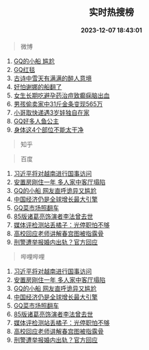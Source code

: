<div align="center"><h2>实时热搜榜</h2><h4>2023-12-07 18:43:01</h4></div>

> 微博  

1. [GQ的小船 尴尬](https://s.weibo.com/weibo?q=GQ%E7%9A%84%E5%B0%8F%E8%88%B9%20%E5%B0%B4%E5%B0%AC&t=31&band_rank=1&Refer=top)<br />
2. [GQ红毯](https://s.weibo.com/weibo?q=GQ%E7%BA%A2%E6%AF%AF&t=31&band_rank=2&Refer=top)<br />
3. [古诗中雪天有满满的醉人意境](https://s.weibo.com/weibo?q=%23%E5%8F%A4%E8%AF%97%E4%B8%AD%E9%9B%AA%E5%A4%A9%E6%9C%89%E6%BB%A1%E6%BB%A1%E7%9A%84%E9%86%89%E4%BA%BA%E6%84%8F%E5%A2%83%23&t=31&band_rank=3&Refer=top)<br />
4. [好怕谢娜的船翻了](https://s.weibo.com/weibo?q=%E5%A5%BD%E6%80%95%E8%B0%A2%E5%A8%9C%E7%9A%84%E8%88%B9%E7%BF%BB%E4%BA%86&t=31&band_rank=4&Refer=top)<br />
5. [女生长期吃避孕药治痘致癫痫脑出血](https://s.weibo.com/weibo?q=%23%E5%A5%B3%E7%94%9F%E9%95%BF%E6%9C%9F%E5%90%83%E9%81%BF%E5%AD%95%E8%8D%AF%E6%B2%BB%E7%97%98%E8%87%B4%E7%99%AB%E7%97%AB%E8%84%91%E5%87%BA%E8%A1%80%23&t=31&band_rank=5&Refer=top)<br />
6. [男孩偷卖家中31斤金条变现565万](https://s.weibo.com/weibo?q=%23%E7%94%B7%E5%AD%A9%E5%81%B7%E5%8D%96%E5%AE%B6%E4%B8%AD31%E6%96%A4%E9%87%91%E6%9D%A1%E5%8F%98%E7%8E%B0565%E4%B8%87%23&t=31&band_rank=6&Refer=top)<br />
7. [小哥取快递遇3岁娃独自在家](https://s.weibo.com/weibo?q=%23%E5%B0%8F%E5%93%A5%E5%8F%96%E5%BF%AB%E9%80%92%E9%81%873%E5%B2%81%E5%A8%83%E7%8B%AC%E8%87%AA%E5%9C%A8%E5%AE%B6%23&t=31&band_rank=7&Refer=top)<br />
8. [GQ好多人鱼公主](https://s.weibo.com/weibo?q=GQ%E5%A5%BD%E5%A4%9A%E4%BA%BA%E9%B1%BC%E5%85%AC%E4%B8%BB&t=31&band_rank=8&Refer=top)<br />
9. [身体这4个部位不能太干净](https://s.weibo.com/weibo?q=%23%E8%BA%AB%E4%BD%93%E8%BF%994%E4%B8%AA%E9%83%A8%E4%BD%8D%E4%B8%8D%E8%83%BD%E5%A4%AA%E5%B9%B2%E5%87%80%23&t=31&band_rank=9&Refer=top)<br />

> 知乎  


> 百度  

1. [习近平将对越南进行国事访问](https://www.baidu.com/s?wd=%E4%B9%A0%E8%BF%91%E5%B9%B3%E5%B0%86%E5%AF%B9%E8%B6%8A%E5%8D%97%E8%BF%9B%E8%A1%8C%E5%9B%BD%E4%BA%8B%E8%AE%BF%E9%97%AE&sa=fyb_news&rsv_dl=fyb_news)<br />
2. [安置房刚住一年 多人家中客厅塌陷](https://www.baidu.com/s?wd=%E5%AE%89%E7%BD%AE%E6%88%BF%E5%88%9A%E4%BD%8F%E4%B8%80%E5%B9%B4+%E5%A4%9A%E4%BA%BA%E5%AE%B6%E4%B8%AD%E5%AE%A2%E5%8E%85%E5%A1%8C%E9%99%B7&sa=fyb_news&rsv_dl=fyb_news)<br />
3. [GQ的小船 网友直呼诡异又尴尬](https://www.baidu.com/s?wd=GQ%E7%9A%84%E5%B0%8F%E8%88%B9+%E7%BD%91%E5%8F%8B%E7%9B%B4%E5%91%BC%E8%AF%A1%E5%BC%82%E5%8F%88%E5%B0%B4%E5%B0%AC&sa=fyb_news&rsv_dl=fyb_news)<br />
4. [中国经济仍是全球增长最大引擎](https://www.baidu.com/s?wd=%E4%B8%AD%E5%9B%BD%E7%BB%8F%E6%B5%8E%E4%BB%8D%E6%98%AF%E5%85%A8%E7%90%83%E5%A2%9E%E9%95%BF%E6%9C%80%E5%A4%A7%E5%BC%95%E6%93%8E&sa=fyb_news&rsv_dl=fyb_news)<br />
5. [GQ菜市场照翻车](https://www.baidu.com/s?wd=GQ%E8%8F%9C%E5%B8%82%E5%9C%BA%E7%85%A7%E7%BF%BB%E8%BD%A6&sa=fyb_news&rsv_dl=fyb_news)<br />
6. [85版诸葛亮饰演者李法曾去世](https://www.baidu.com/s?wd=85%E7%89%88%E8%AF%B8%E8%91%9B%E4%BA%AE%E9%A5%B0%E6%BC%94%E8%80%85%E6%9D%8E%E6%B3%95%E6%9B%BE%E5%8E%BB%E4%B8%96&sa=fyb_news&rsv_dl=fyb_news)<br />
7. [媒体评检测站丢橘子：光停职怕不够](https://www.baidu.com/s?wd=%E5%AA%92%E4%BD%93%E8%AF%84%E6%A3%80%E6%B5%8B%E7%AB%99%E4%B8%A2%E6%A9%98%E5%AD%90%EF%BC%9A%E5%85%89%E5%81%9C%E8%81%8C%E6%80%95%E4%B8%8D%E5%A4%9F&sa=fyb_news&rsv_dl=fyb_news)<br />
8. [高校回应老师讲解春宫图被指露骨](https://www.baidu.com/s?wd=%E9%AB%98%E6%A0%A1%E5%9B%9E%E5%BA%94%E8%80%81%E5%B8%88%E8%AE%B2%E8%A7%A3%E6%98%A5%E5%AE%AB%E5%9B%BE%E8%A2%AB%E6%8C%87%E9%9C%B2%E9%AA%A8&sa=fyb_news&rsv_dl=fyb_news)<br />
9. [刑警遭举报婚内出轨？官方回应](https://www.baidu.com/s?wd=%E5%88%91%E8%AD%A6%E9%81%AD%E4%B8%BE%E6%8A%A5%E5%A9%9A%E5%86%85%E5%87%BA%E8%BD%A8%EF%BC%9F%E5%AE%98%E6%96%B9%E5%9B%9E%E5%BA%94&sa=fyb_news&rsv_dl=fyb_news)<br />

> 哔哩哔哩  

1. [习近平将对越南进行国事访问](https://www.baidu.com/s?wd=%E4%B9%A0%E8%BF%91%E5%B9%B3%E5%B0%86%E5%AF%B9%E8%B6%8A%E5%8D%97%E8%BF%9B%E8%A1%8C%E5%9B%BD%E4%BA%8B%E8%AE%BF%E9%97%AE&sa=fyb_news&rsv_dl=fyb_news)<br />
2. [安置房刚住一年 多人家中客厅塌陷](https://www.baidu.com/s?wd=%E5%AE%89%E7%BD%AE%E6%88%BF%E5%88%9A%E4%BD%8F%E4%B8%80%E5%B9%B4+%E5%A4%9A%E4%BA%BA%E5%AE%B6%E4%B8%AD%E5%AE%A2%E5%8E%85%E5%A1%8C%E9%99%B7&sa=fyb_news&rsv_dl=fyb_news)<br />
3. [GQ的小船 网友直呼诡异又尴尬](https://www.baidu.com/s?wd=GQ%E7%9A%84%E5%B0%8F%E8%88%B9+%E7%BD%91%E5%8F%8B%E7%9B%B4%E5%91%BC%E8%AF%A1%E5%BC%82%E5%8F%88%E5%B0%B4%E5%B0%AC&sa=fyb_news&rsv_dl=fyb_news)<br />
4. [中国经济仍是全球增长最大引擎](https://www.baidu.com/s?wd=%E4%B8%AD%E5%9B%BD%E7%BB%8F%E6%B5%8E%E4%BB%8D%E6%98%AF%E5%85%A8%E7%90%83%E5%A2%9E%E9%95%BF%E6%9C%80%E5%A4%A7%E5%BC%95%E6%93%8E&sa=fyb_news&rsv_dl=fyb_news)<br />
5. [GQ菜市场照翻车](https://www.baidu.com/s?wd=GQ%E8%8F%9C%E5%B8%82%E5%9C%BA%E7%85%A7%E7%BF%BB%E8%BD%A6&sa=fyb_news&rsv_dl=fyb_news)<br />
6. [85版诸葛亮饰演者李法曾去世](https://www.baidu.com/s?wd=85%E7%89%88%E8%AF%B8%E8%91%9B%E4%BA%AE%E9%A5%B0%E6%BC%94%E8%80%85%E6%9D%8E%E6%B3%95%E6%9B%BE%E5%8E%BB%E4%B8%96&sa=fyb_news&rsv_dl=fyb_news)<br />
7. [媒体评检测站丢橘子：光停职怕不够](https://www.baidu.com/s?wd=%E5%AA%92%E4%BD%93%E8%AF%84%E6%A3%80%E6%B5%8B%E7%AB%99%E4%B8%A2%E6%A9%98%E5%AD%90%EF%BC%9A%E5%85%89%E5%81%9C%E8%81%8C%E6%80%95%E4%B8%8D%E5%A4%9F&sa=fyb_news&rsv_dl=fyb_news)<br />
8. [高校回应老师讲解春宫图被指露骨](https://www.baidu.com/s?wd=%E9%AB%98%E6%A0%A1%E5%9B%9E%E5%BA%94%E8%80%81%E5%B8%88%E8%AE%B2%E8%A7%A3%E6%98%A5%E5%AE%AB%E5%9B%BE%E8%A2%AB%E6%8C%87%E9%9C%B2%E9%AA%A8&sa=fyb_news&rsv_dl=fyb_news)<br />
9. [刑警遭举报婚内出轨？官方回应](https://www.baidu.com/s?wd=%E5%88%91%E8%AD%A6%E9%81%AD%E4%B8%BE%E6%8A%A5%E5%A9%9A%E5%86%85%E5%87%BA%E8%BD%A8%EF%BC%9F%E5%AE%98%E6%96%B9%E5%9B%9E%E5%BA%94&sa=fyb_news&rsv_dl=fyb_news)<br />

